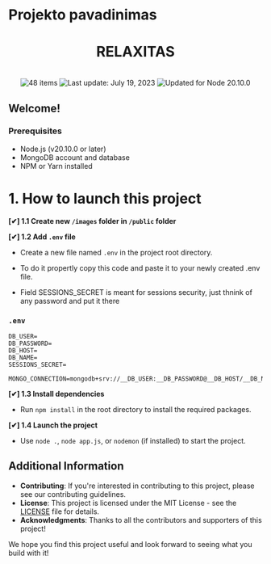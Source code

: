 # Projekto pavadinimas

<h1 align="center">
  RELAXITAS
</h1>
<br/>
<div align="center">
  <img src="https://img.shields.io/badge/⚙%20Routers%20count-%2048%20Best%20Practices-blue.svg" alt="48 items"/> 
  <img id="last-update-badge" src="https://img.shields.io/badge/%F0%9F%93%85%20Last%20update%20-%20February%2005%2C%202024-green.svg" alt="Last update: July 19, 2023" /> 
  <img src="https://img.shields.io/badge/ %E2%9C%94%20Updated%20For%20Version%20-%20Node%2020.10.0-brightgreen.svg" alt="Updated for Node 20.10.0"/>
</div>

## Welcome!

### Prerequisites

- Node.js (v20.10.0 or later)
- MongoDB account and database
- NPM or Yarn installed

# 1. How to launch this project

**[✔] 1.1 Create new `/images` folder in `/public` folder**

**[✔] 1.2 Add `.env` file**

- Create a new file named `.env` in the project root directory.

- To do it propertly copy this code and paste it to your newly created .env file.

- Field SESSIONS_SECRET is meant for sessions security, just thnink of any password and put it there

### `.env`

```
DB_USER=
DB_PASSWORD=
DB_HOST=
DB_NAME=
SESSIONS_SECRET=

MONGO_CONNECTION=mongodb+srv://__DB_USER:__DB_PASSWORD@__DB_HOST/__DB_NAME
```

**[✔] 1.3 Install dependencies**

- Run `npm install` in the root directory to install the required packages.

**[✔] 1.4 Launch the project**

- Use `node .`, `node app.js`, or `nodemon` (if installed) to start the project.

## Additional Information

- **Contributing**: If you're interested in contributing to this project, please see our contributing guidelines.
- **License**: This project is licensed under the MIT License - see the [LICENSE](LICENSE.txt) file for details.
- **Acknowledgments**: Thanks to all the contributors and supporters of this project!

We hope you find this project useful and look forward to seeing what you build with it!